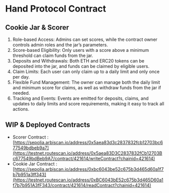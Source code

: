 # Hand Protocol Contract

## Cookie Jar & Scorer

1. Role-based Access: Admins can set scores, while the contract owner controls admin roles and the jar’s parameters.
2. Score-based Eligibility: Only users with a score above a minimum threshold can claim funds from the jar.
3. Deposits and Withdrawals: Both ETH and ERC20 tokens can be deposited into the jar, and funds can be claimed by eligible users.
4. Claim Limits: Each user can only claim up to a daily limit and only once per day.
5. Flexible Fund Management: The owner can manage both the daily limit and minimum score for claims, as well as withdraw funds from the jar if needed.
6. Tracking and Events: Events are emitted for deposits, claims, and updates to daily limits and score requirements, making it easy to track all actions.

## WIP & Deployed Contracts 

* Scorer Contract : [https://sepolia.arbiscan.io/address/0x5aea83d3c2837832fcb12703bc677549bdbeb9a7](https://testnet.routescan.io/address/0x5aea83D3C2837832fCb12703Bc677549bdBeb9A7/contract/421614/writeContract?chainid=421614)
* Cookie Jar Contract : [https://sepolia.arbiscan.io/address/0xbc6043be52c675b3d465d60a1f7b7b951a3ff343](https://testnet.routescan.io/address/0xBC6043bE52c675b3d465D60a1f7b7b951A3fF343/contract/421614/readContract?chainid=421614)
